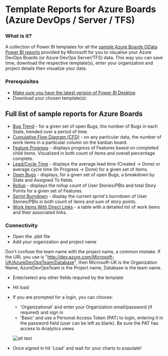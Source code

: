 # Template Reports for Azure Boards (Azure DevOps / Server / TFS)
### What is it?
A collection of Power BI templates for all the [sample Azure Boards OData Power BI reports](https://docs.microsoft.com/en-us/azure/devops/report/powerbi/sample-odata-overview?view=azure-devops) provided by Microsoft for you to visualise your Azure DevOps Boards (or Azure DevOps Server/TFS) data. This way you can save time, download the respective template(s), enter your organization and project details then visualize your data. 

### Prerequisites
* [Make sure you have the latest version of Power BI Desktop](https://aka.ms/pbiSingleInstaller)
* Download your chosen template(s):

## Full list of sample reports for Azure Boards

* [Bug Trend](https://github.com/nbrown02/AzureDevOps-OData-SampleReports/raw/main/Azure%20Boards/Bug%20Trend.pbit) - for a given set of open Bugs, the number of Bugs in each State, trended over a period of time. 
* [Cumulative Flow Diagram (CFD)](https://github.com/nbrown02/AzureDevOps-OData-SampleReports/raw/main/Azure%20Boards/Cumulative%20Flow%20Diagram.pbit) - on any particular data, the number of work items in a particular column on the kanban board.
* [Feature Progress](https://github.com/nbrown02/AzureDevOps-OData-SampleReports/raw/main/Azure%20Boards/Feature%20Progress.pbit) - displays progress of Features based on completed child items. Visualized in both count of items and overall percentage complete.
* [Lead/Cycle Time](https://github.com/nbrown02/AzureDevOps-OData-SampleReports/raw/main/Azure%20Boards/Lead%20-%20Cycle%20Time.pbit) - displays the average lead time (Created -> Done) or average cycle time (In Progress -> Done) for a given set of items.
* [Open Bugs](https://github.com/nbrown02/AzureDevOps-OData-SampleReports/raw/main/Azure%20Boards/Open%20Bugs.pbit) - displays, for a given set of open Bugs, a breakdown by State and Assigned To fields.
* [Rollup](https://github.com/nbrown02/AzureDevOps-OData-SampleReports/raw/main/Azure%20Boards/Rollup.pbit) - displays the rollup count of User Stories/PBIs and total Story Points for a given set of Features.
* [Sprint Burndown](https://github.com/nbrown02/AzureDevOps-OData-SampleReports/raw/main/Azure%20Boards/Sprint%20Burndown.pbit) - display the current sprint's burndown of User Stories/PBIs in both count of items and sum of story points. 
* [Work Items With Direct Links](https://github.com/nbrown02/AzureDevOps-OData-SampleReports/raw/main/Azure%20Boards/Work%20Items%20with%20Direct%20Links.pbit) - a table with a detailed list of work items and their associated links.

### Connectivity
* Open the .pbit file
* Add your organization and project name

Don't confuse the team name with the project name, a common mistake. If the URL you use is "http://dev.azure.com/Microsoft-UK/AzureDevOpsTeam/Database", then Microsoft-UK is the Organization Name, AzureDevOpsTeam is the Project name, Database is the team name.

* Enter/select any other fields required by the template
* Hit load 
* If you are prompted for a login, you can choose:
  - 'Organizational' and enter your Organization email/password (if required) and sign in
  - 'Basic' and use a Personal Access Token (PAT) to login, entering it in the password field (user can be left as blank). Be sure the PAT has access to Analytics views

  ![alt text](https://docs.microsoft.com/en-us/azure/devops/report/powerbi/media/authentication-7.png?view=azure-devops)

* Once signed in hit 'Load' and wait for your charts to populate!
